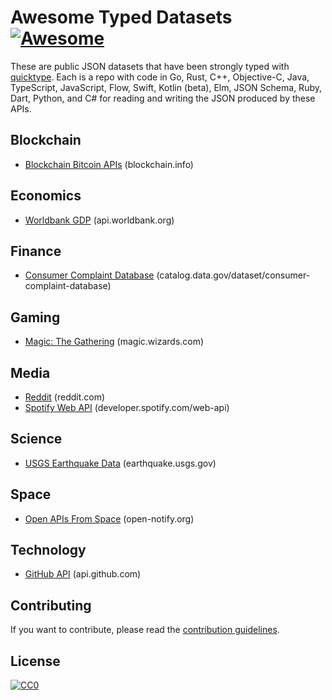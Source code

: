 # Awesome Typed Datasets [![Awesome](https://cdn.rawgit.com/sindresorhus/awesome/d7305f38d29fed78fa85652e3a63e154dd8e8829/media/badge.svg)](https://github.com/sindresorhus/awesome)

These are public JSON datasets that have been strongly
typed with [quicktype](https://github.com/quicktype/quicktype).
Each is a repo with code in Go, Rust, C++, Objective-C, Java, TypeScript, JavaScript, Flow, Swift, Kotlin (beta), Elm, JSON Schema, Ruby, Dart, Python, and C# for
reading and writing the JSON produced by these APIs.


## Blockchain

* [Blockchain Bitcoin APIs](https://github.com/typeguard/typed-blockchain) (blockchain.info)

## Economics

* [Worldbank GDP](https://github.com/typeguard/typed-worldbank-gdp) (api.worldbank.org)

## Finance

* [Consumer Complaint Database](https://github.com/typeguard/typed-consumer-complaints) (catalog.data.gov/dataset/consumer-complaint-database)

## Gaming

* [Magic: The Gathering](https://github.com/typeguard/typed-magic-the-gathering) (magic.wizards.com)

## Media

* [Reddit](https://github.com/typeguard/typed-reddit) (reddit.com)
* [Spotify Web API](https://github.com/typeguard/typed-spotify) (developer.spotify.com/web-api)

## Science

* [USGS Earthquake Data](https://github.com/typeguard/typed-earthquakes) (earthquake.usgs.gov)

## Space

* [Open APIs From Space](https://github.com/typeguard/typed-astronauts-in-space) (open-notify.org)

## Technology

* [GitHub API](https://github.com/typeguard/typed-github) (api.github.com)

## Contributing
If you want to contribute, please read the [contribution guidelines](CONTRIBUTING.md).

## License
[![CC0](http://mirrors.creativecommons.org/presskit/buttons/88x31/svg/cc-zero.svg)](https://creativecommons.org/publicdomain/zero/1.0/)

